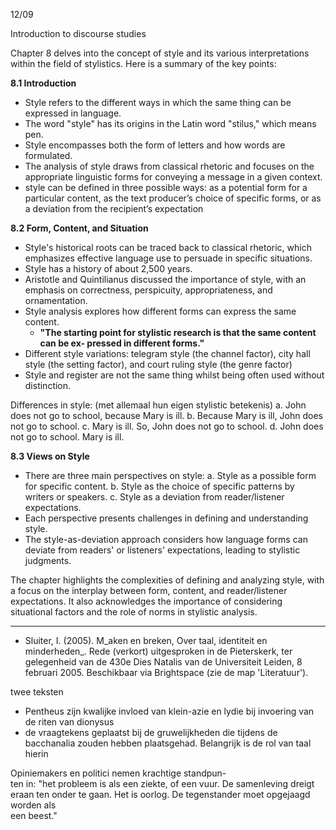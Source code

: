 12/09



Introduction to discourse studies

Chapter 8 delves into the concept of style and its various interpretations within the field of stylistics. Here is a summary of the key points:

**8.1 Introduction**

- Style refers to the different ways in which the same thing can be expressed in language.
- The word "style" has its origins in the Latin word "stilus," which means pen.
- Style encompasses both the form of letters and how words are formulated.
- The analysis of style draws from classical rhetoric and focuses on the appropriate linguistic forms for conveying a message in a given context.
-  style can be defined in three possible ways: 
		as a potential form for a particular content,
		as the text producer’s choice of specific forms, 
		or as a deviation from the recipient’s expectation


**8.2 Form, Content, and Situation**

- Style's historical roots can be traced back to classical rhetoric, which emphasizes effective language use to persuade in specific situations.
- Style has a history of about 2,500 years.
- Aristotle and Quintilianus discussed the importance of style, with an emphasis on correctness, perspicuity, appropriateness, and ornamentation.
- Style analysis explores how different forms can express the same content.
	- **"The starting point for stylistic research is that the same content can be ex- pressed in different forms."**
- Different style variations: telegram style (the channel factor), city hall style (the setting factor), and court ruling style (the genre factor)
- Style and register are not the same thing whilst being often used without distinction.

Differences in style: (met allemaal hun eigen stylistic betekenis)
a. John does not go to school, because Mary is ill. 
b. Because Mary is ill, John does not go to school. 
c. Mary is ill. So, John does not go to school. 
d. John does not go to school. Mary is ill.

**8.3 Views on Style**

- There are three main perspectives on style: a. Style as a possible form for specific content. b. Style as the choice of specific patterns by writers or speakers. c. Style as a deviation from reader/listener expectations.
- Each perspective presents challenges in defining and understanding style.
- The style-as-deviation approach considers how language forms can deviate from readers' or listeners' expectations, leading to stylistic judgments.

The chapter highlights the complexities of defining and analyzing style, with a focus on the interplay between form, content, and reader/listener expectations. It also acknowledges the importance of considering situational factors and the role of norms in stylistic analysis.




----

- Sluiter, I. (2005). M_aken en breken, Over taal, identiteit en minderheden_. Rede (verkort) uitgesproken in de Pieterskerk, ter gelegenheid van de 430e Dies Natalis van de Universiteit Leiden, 8 februari 2005. Beschikbaar via Brightspace (zie de map 'Literatuur').

twee teksten
- Pentheus zijn kwalijke invloed van klein-azie en lydie bij invoering van de riten van dionysus
- de vraagtekens geplaatst bij de gruwelijkheden die tijdens de bacchanalia zouden hebben plaatsgehad.
Belangrijk is de rol van taal hierin


Opiniemakers en politici nemen krachtige standpun-  
ten in: "het probleem is als een ziekte, of een vuur. De samenleving dreigt  
eraan ten onder te gaan. Het is oorlog. De tegenstander moet opgejaagd worden als  
een beest."

